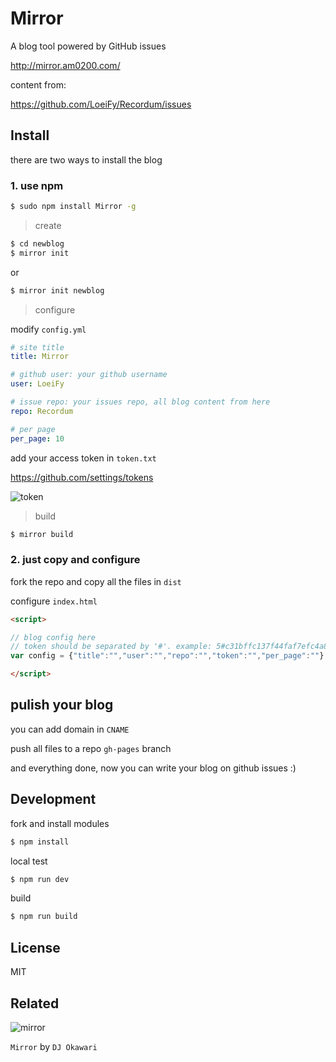 # Mirror

A blog tool powered by GitHub issues 

http://mirror.am0200.com/

content from:

https://github.com/LoeiFy/Recordum/issues

## Install

there are two ways to install the blog

### 1. use npm

```bash
$ sudo npm install Mirror -g
```

> create

```bash
$ cd newblog
$ mirror init 
```

or 

```bash
$ mirror init newblog
```

> configure

modify `config.yml`

```yml
# site title
title: Mirror

# github user: your github username
user: LoeiFy

# issue repo: your issues repo, all blog content from here 
repo: Recordum

# per page
per_page: 10
```

add your access token in `token.txt`

https://github.com/settings/tokens

![token](https://cloud.githubusercontent.com/assets/2193211/20244206/d4d72a80-a9b2-11e6-9c0d-bb557cab90ec.png)

> build

```bash
$ mirror build
```
### 2. just copy and configure

fork the repo and copy all the files in `dist`

configure `index.html`

```html
<script>

// blog config here
// token should be separated by '#'. example: 5#c31bffc137f44faf7efc4a84da827g7ca2cfeaa
var config = {"title":"","user":"","repo":"","token":"","per_page":""}

</script>
```

## pulish your blog

you can add domain in `CNAME`

push all files to a repo `gh-pages` branch

and everything done, now you can write your blog on github issues :) 

## Development

fork and install modules

```bash
$ npm install
```

local test

```bash
$ npm run dev
```

build

```bash
$ npm run build
```

## License

MIT

## Related

![mirror](https://cloud.githubusercontent.com/assets/2193211/12321915/c66d8b12-baeb-11e5-9612-b188f5272e3b.jpg)

`Mirror` by `DJ Okawari`
